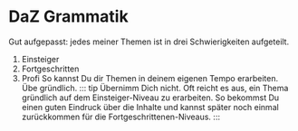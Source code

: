 # DaZ Grammatik
Gut aufgepasst: jedes meiner Themen ist in drei Schwierigkeiten aufgeteilt.
1. Einsteiger
2. Fortgeschritten
3. Profi
So kannst Du dir Themen in deinem eigenen Tempo erarbeiten. Übe gründlich.
::: tip
Übernimm Dich nicht. Oft reicht es aus, ein Thema gründlich auf dem Einsteiger-Niveau zu erarbeiten. So bekommst Du einen guten Eindruck über die Inhalte und kannst später noch einmal zurückkommen für die Fortgeschrittenen-Niveaus.
:::